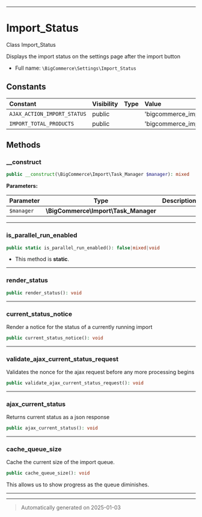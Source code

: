 ***

# Import_Status

Class Import_Status

Displays the import status on the settings page after the import button

* Full name: `\BigCommerce\Settings\Import_Status`


## Constants

| Constant | Visibility | Type | Value |
|:---------|:-----------|:-----|:------|
|`AJAX_ACTION_IMPORT_STATUS`|public| |&#039;bigcommerce_import_status&#039;|
|`IMPORT_TOTAL_PRODUCTS`|public| |&#039;bigcommerce_import_total_products&#039;|


## Methods


### __construct



```php
public __construct(\BigCommerce\Import\Task_Manager $manager): mixed
```








**Parameters:**

| Parameter | Type | Description |
|-----------|------|-------------|
| `$manager` | **\BigCommerce\Import\Task_Manager** |  |





***

### is_parallel_run_enabled



```php
public static is_parallel_run_enabled(): false|mixed|void
```



* This method is **static**.








***

### render_status



```php
public render_status(): void
```












***

### current_status_notice

Render a notice for the status of a currently running import

```php
public current_status_notice(): void
```












***

### validate_ajax_current_status_request

Validates the nonce for the ajax request before any
more processing begins

```php
public validate_ajax_current_status_request(): void
```












***

### ajax_current_status

Returns current status as a json response

```php
public ajax_current_status(): void
```












***

### cache_queue_size

Cache the current size of the import queue.

```php
public cache_queue_size(): void
```

This allows us to show progress as the queue
diminishes.










***


***
> Automatically generated on 2025-01-03
